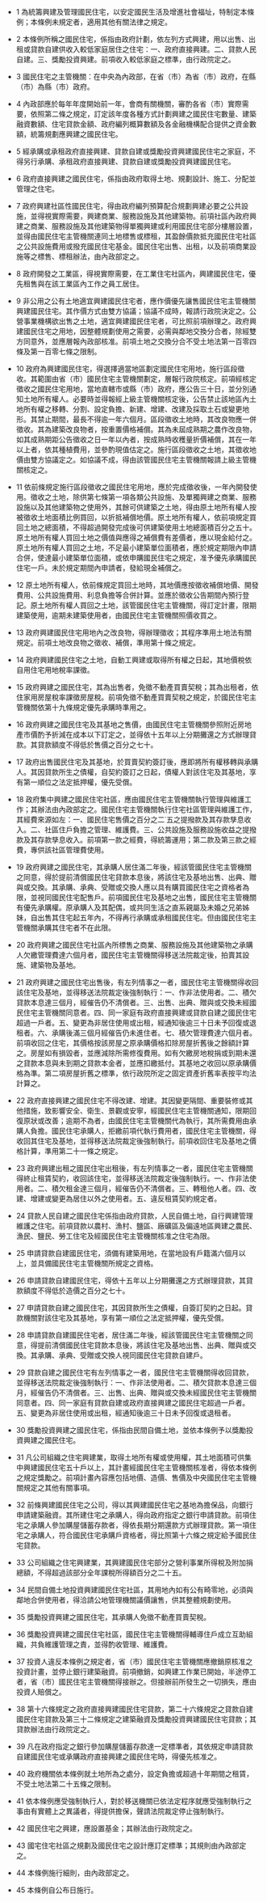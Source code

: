 * 1 為統籌興建及管理國民住宅，以安定國民生活及增進社會福址，特制定本條例；本條例未規定者，適用其他有關法律之規定。

* 2 本條例所稱之國民住宅，係指由政府計劃，依左列方式興建，用以出售、出租或貸款自建供收入較低家庭居住之住宅：一、政府直接興建。二、貸款人民自建。三、獎勵投資興建。前項收入較低家庭之標準，由行政院定之。

* 3 國民住宅之主管機關：在中央為內政部，在省（市）為省（市）政府，在縣（市）為縣（市）政府。

* 4 內政部應於每年年度開始前一年，會商有關機關，審酌各省（市）實際需要，依照第二條之規定，訂定該年度各種方式計劃興建之國民住宅數量、建築融資數額、住宅貸款金額、政府編列概算數額及各金融機構配合提供之資金數額，統籌規劃應興建之國民住宅。

* 5 經承購或承租政府直接興建、貸款自建或獎勵投資興建國民住宅之家庭，不得另行承購、承租政府直接興建、貸款自建或獎勵投資興建國民住宅。

* 6 政府直接興建之國民住宅，係指由政府取得土地、規劃設計、施工、分配並管理之住宅。

* 7 政府興建社區性國民住宅，得由政府編列預算配合規劃興建必要之公共設施，並得視實際需要，興建商業、服務設施及其他建築物。前項社區內政府興建之商業、服務設施及其他建築物得單獨興建或利用國民住宅部分樓層設置，並得由國民住宅主管機關連同土地標售或標租，其盈餘價款抵充國民住宅社區之公共設施費用或撥充國民住宅基金。國民住宅出售、出租，以及前項商業設施等之標售、標租辦法，由內政部定之。

* 8 政府開發之工業區，得視實際需要，在工業住宅社區內，興建國民住宅，優先租售與在該工業區內工作之員工居住。

* 9 非公用之公有土地適宜興建國民住宅者，應作價優先讓售國民住宅主管機關興建國民住宅。其作價方式由雙方協議；協議不成時，報請行政院決定之。公營事業機構欲出售之土地，適宜興建國民住宅者，可比照前項辦理之。政府興建國民住宅之用地，因整體規劃使用之需要，必需與鄰地交換分合者，除經雙方同意外，並應層報內政部核准。前項土地之交換分合不受土地法第一百零四條及第一百零七條之限制。

* 10 政府為興建國民住宅，得選擇適當地區劃定國民住宅用地，施行區段徵收。其範圍由省（市）國民住宅主管機關劃定，層報行政院核定。前項經核定徵收之國民住宅用地，當地直轄市或縣（市）政府，應公告三十日，並分別通知土地所有權人。必要時並得報經上級主管機關核定後，公告禁止該地區內土地所有權之移轉、分割、設定負擔、新建、增建、改建及採取土石或變更地形。其禁止期間，最長不得逾一年六個月。區段徵收土地時，其改良物應一併徵收。其為建築改良物者，按重置價格補償。其為未屆成熟期之農作改良物，如其成熟期距公告徵收之日一年以內者，按成熟時收穫量折價補償，其在一年以上者，依其種植費用，並參酌現值估定之。施行區段徵收之土地，其徵收地價由雙方協議定之。如協議不成，得由該管國民住宅主管機關報請上級主管機關核定之。

* 11 依前條規定施行區段徵收之國民住宅用地，應於完成徵收後，一年內開發使用。徵收之土地，除供第七條第一項各類公共設施、及單獨興建之商業、服務設施以及其他建築物之使用外，其餘可供建築之土地，得由原土地所有權人按被徵收土地面積比例買回，以折抵補償地價。原土地所有權人，依前項規定買回土地之總面積，不得超過開發完成後可供建築使用土地總面積百分之五十。原土地所有權人買回土地之價值與應得之補償費有差價者，應以現金給付之。原土地所有權人買回之土地，不足最小建築單位面積者，應於規定期限內申請合併，使達最小建築單位面積，或依申購國民住宅之規定，准予優先承購國民住宅一戶。未於規定期間內申請者，發給現金補償之。

* 12 原土地所有權人，依前條規定買回土地時，其地價應按徵收補償地價、開發費用、公共設施費用、利息負擔等合併計算。並應於徵收公告期間內預行登記。原土地所有權人買回之土地，該管國民住宅主管機關，得訂定計畫，限期建築使用，逾期未建築使用者，由國民住宅主管機關照價收買之。

* 13 政府興建國民住宅用地內之改良物，得辦理徵收；其程序準用土地法有關規定。前項土地改良物之徵收、補償，準用第十條之規定。

* 14 政府興建國民住宅之土地，自動工興建或取得所有權之日起，其地價稅依自用住宅用地稅率課徵。

* 15 政府興建之國民住宅，其為出售者，免徵不動產買賣契稅；其為出租者，依住家用房屋稅率課徵房屋稅。前項免徵不動產買賣契稅之規定，於國民住宅主管機關依第十九條規定優先承購時準用之。

* 16 政府興建之國民住宅及其基地之售價，由國民住宅主管機關參照附近房地產市價酌予折減在成本以下訂定之，並得依十五年以上分期攤還之方式辦理貸款。其貸款額度不得低於售價之百分之七十。

* 17 政府出售國民住宅及其基地，於買賣契約簽訂後，應即將所有權移轉與承購人。其因貸款所生之債權，自契約簽訂之日起，債權人對該住宅及其基地，享有第一順位之法定抵押權，優先受償。

* 18 政府集中興建之國民住宅社區，應由國民住宅主管機關執行管理與維護工作；其辦法由內政部定之。國民住宅主管機關執行住宅社區管理與維護工作，其經費來源如左：一、國民住宅售價之百分之二˙五之提撥款及其存款孳息收入。二、社區住戶負擔之管理、維護費。三、公共設施及服務設施收益之提撥款及其存款孳息收入。前項第一款之經費，得統籌運用；第二款及第三款之經費，專供該社區管理費使用。

* 19 政府興建之國民住宅，其承購人居住滿二年後，經該管國民住宅主管機關之同意，得於提前清償國民住宅貸款本息後，將該住宅及基地出售、出典、贈與或交換。其承購、承典、受贈或交換人應以具有購買國民住宅之資格者為限，並視同國民住宅配售戶。前項國民住宅及基地之出售，國民住宅主管機關有優先承購權。原承購人及其配偶，或共同生活之直系親屬及未婚之兄弟姊妹，自出售其住宅起五年內，不得再行承購或承租國民住宅。但由國民住宅主管機關承購其住宅者不在此限。

* 20 政府興建之國民住宅社區內所標售之商業、服務設施及其他建築物之承購人欠繳管理費達六個月者，國民住宅主管機關得移送法院裁定後，拍賣其設施、建築物及基地。

* 21 政府興建之國民住宅出售後，有左列情事之一者，國民住宅主管機關得收回該住宅及基地，並得移送法院裁定後強制執行：一、作非法使用者。二、積欠貸款本息達三個月，經催告仍不清償者。三、出售、出典、贈與或交換未經國民住宅主管機關同意者。四、同一家庭有政府直接興建或貸款自建之國民住宅超過一戶者。五、變更為非居住使用或出租，經通知後逾三十日未予回復或退租者。六、承購後滿三個月經催告仍未進住者。七、積欠管理費達六個月者。前項收回之住宅，其價格按該房屋之原承購價格扣除房屋折舊後之餘額計算之。房屋如有損毀者，並應減除所需修復費用。如有欠繳房地稅捐或到期未還之貸款本息與未到期之貸款本金者，並應扣繳抵付。其基地之收回以原承購價格為準。第二項房屋折舊之標準，依行政院所定之固定資產折舊率表按平均法計算之。

* 22 政府直接興建之國民住宅不得改建、增建。其因變更隔間、重要裝修或其他措施，致影響安全、衛生、景觀或安寧，經國民住宅主管機關通知，限期回復原狀或改善；逾期不為者，由國民住宅主管機關代為執行，其所需費用由承購人負擔。國民住宅承購人，拒繳前項代執行費用者，國民住宅主管機關，得收回其住宅及基地，並得移送法院裁定後強制執行。前項收回住宅及基地之價格計算，準用第二十一條之規定。

* 23 政府興建出租之國民住宅出租後，有左列情事之一者，國民住宅主管機關得終止租賃契約，收回該住宅，並得移送法院裁定後強制執行。一、作非法使用者。二、積欠租金達三個月，經催告仍不清償者。三、轉租他人者。四、改建、增建或變更為居住以外之使用者。五、違反租賃契約規定者。

* 24 貸款人民自建之國民住宅係指由政府貸款，人民自備土地，自行興建管理維護之住宅。前項貸款以農村、漁村、鹽區、廠礦區及偏遠地區興建之農民、漁民、鹽民、勞工住宅及經國民住宅主管機關核准之住宅為限。

* 25 申請貸款自建國民住宅，須備有建築用地，在當地設有戶籍滿六個月以上，並具備國民住宅主管機關所規定之資格。

* 26 申請貸款自建國民住宅，得依十五年以上分期攤還之方式辦理貸款，其貸款額度不得低於造價之百分之七十。

* 27 申請貸款自建之國民住宅，其因貸款所生之債權，自簽訂契約之日起。貸款機關對該住宅及其基地，享有第一順位之法定抵押權，優先受償。

* 28 申請貸款自建國民住宅者，居住滿二年後，經該管國民住宅主管機關之同意，得提前清償國民住宅貸款本息後，將該住宅及基地出售、出典、贈與或交換。其承購、承典、受贈或交換人視同國民住宅貸款自建戶。

* 29 貸款自建之國民住宅有左列情事之一者，國民住宅主管機關得收回貸款，並得移送法院裁定後強制執行：一、作非法使用者。二、積欠貸款本息達三個月，經催告仍不清償者。三、出售、出典、贈與或交換未經國民住宅主管機關同意者。四、同一家庭有貸款自建或政府直接興建之國民住宅超過一戶者。五、變更為非居住使用或出租，經通知後逾三十日未予回復或退租者。

* 30 獎勵投資興建之國民住宅，係指由民間自備土地，並依本條例予以獎勵投資興建之國民住宅。

* 31 凡公司組織之住宅興建業，取得土地所有權或使用權，其土地面積可供集中興建國民住宅五十戶以上，其計畫經國民住宅主管機關核准者，得依本條例之規定獎勵之。前項計畫內容應包括地價、造價、售價及中央國民住宅主管機關規定之其他有關事項。

* 32 前條興建國民住宅之公司，得以其興建國民住宅之基地為擔保品，向銀行申請建築融資。其所建住宅之承購人，得向政府指定之銀行申請貸款。前項住宅之承購人參加購屋儲蓄存款者，得依長期分期還款方式辦理貸款。第一項住宅之承購人，符合國民住宅承購戶資格者，得比照第十六條之規定給予國民住宅貸款。

* 33 公司組織之住宅興建業，其興建國民住宅部分之營利事業所得稅及附加捐總額，不得超過該部分全年課稅所得額百分之二十五。

* 34 民間自備土地投資興建國民住宅社區，其用地內如有公有畸零地，必須與鄰地合併使用者，得洽請公地管理機關議價讓售，供其整體規劃使用。

* 35 獎勵投資興建之國民住宅，其承購人免徵不動產買賣契稅。

* 36 獎勵投資興建之國民住宅社區，國民住宅主管機關得輔導住戶成立互助組織，共負維護管理之責，並得酌收管理、維護費。

* 37 投資人違反本條例之規定者，省（市）國民住宅主管機關應撤銷原核准之投資計畫，並停止銀行建築融資。前項撤銷，如興建工作業已開始，半途停工者，省（市）國民住宅主管機關得接辦之。但接辦前所發生之一切損失，應由投資人賠償之。

* 38 第十六條規定之政府直接興建國民住宅貸款，第二十六條規定之貸款自建國民住宅貸款及第三十二條規定之建築融資及獎勵投資興建國民住宅貸款；其貸款辦法由行政院定之。

* 39 凡在政府指定之銀行參加購屋儲蓄存款達一定標準者，其依規定申請貸款自建國民住宅或承購政府直接興建之國民住宅時，得優先核准之。

* 40 政府機關依本條例就土地所為之處分，設定負擔或超過十年期間之租賃，不受土地法第二十五條之限制。

* 41 依本條例應受強制執行人，對於移送機關已依法定程序就應受強制執行之事由有實體上之異議者，得提供擔保，聲請法院裁定停止強制執行。

* 42 國民住宅之興建，應設置基金；其辦法由行政院定之。

* 43 國宅住宅社區之規劃及國民住宅之設計應訂定標準；其規則由內政部定之。

* 44 本條例施行細則，由內政部定之。

* 45 本條例自公布日施行。

